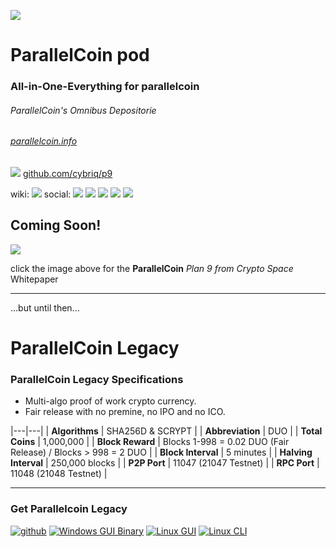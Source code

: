 [![](https://raw.githubusercontent.com/p9c/p9/main/pkg/logo/logo_nocircle128x128.svg)](https://p9c.github.io/pod/) 

# ParallelCoin pod

### All-in-One-Everything for parallelcoin

###### ParallelCoin's Omnibus Depositorie

###### [parallelcoin.info](https://parallelcoin.info)

![](https://raw.githubusercontent.com/p9c/p9/main/docs/GitHub-Mark-32px.png) [github.com/cybriq/p9](https://github.com/cybriq/p9)

wiki: [![](https://raw.githubusercontent.com/p9c/p9/main/docs/wiki.svg)](https://github.com/cybriq/p9/wiki) 
social: [![](https://raw.githubusercontent.com/p9c/p9/main/docs/telegram.svg)](https://t.me/ParallelCoinPlan9) 
[![](https://raw.githubusercontent.com/p9c/p9/main/docs/discord.svg)](https://discord.gg/yB9sYmm3cZ) 
[![](https://raw.githubusercontent.com/p9c/p9/main/docs/fb.svg)](https://www.facebook.com/parallelcoin)
[![](https://raw.githubusercontent.com/p9c/p9/main/docs/twitter.svg)](https://twitter.com/parallelcoinduo)
[![](https://raw.githubusercontent.com/p9c/p9/main/docs/GitHub-Mark-32px.png)](https://github.com/cybriq/p9/discussions)

## Coming Soon!

[![](https://raw.githubusercontent.com/p9c/p9/main/docs/socialpreview.jpg)](https://raw.githubusercontent.com/p9c/p9/main/docs/whitepaper/whitepaper.md)

click the image above  for the **ParallelCoin** *Plan 9 from Crypto Space* 
Whitepaper

---

...but until then...

# ParallelCoin Legacy

### ParallelCoin Legacy Specifications

- Multi-algo proof of work crypto currency.
- Fair release with no premine, no IPO and no ICO.

|---|---|
| **Algorithms** | SHA256D & SCRYPT |
| **Abbreviation** | DUO |
| **Total Coins** | 1,000,000 |
| **Block Reward** | Blocks 1-998 = 0.02 DUO (Fair Release) / Blocks > 998 = 2 DUO |
| **Block Interval** | 5 minutes |
| **Halving Interval** | 250,000 blocks |
| **P2P Port** | 11047 (21047 Testnet) |
| **RPC Port** | 11048 (21048 Testnet) |

---

### Get Parallelcoin Legacy

[![github](https://raw.githubusercontent.com/thecreation/brand-icons/master/src/svg/github.svg)](https://github.com/p9c/pod-archive/tree/master/legacy)
[![Windows GUI Binary](https://raw.githubusercontent.com/thecreation/brand-icons/master/src/svg/windows.svg)](https://github.com/p9c/pod-archive/releases/download/1.2.0/Parallelcoin-qt-v1.2.0.0-Win.zip)
[![Linux GUI](https://raw.githubusercontent.com/thecreation/brand-icons/master/src/svg/linux.svg)](https://github.com/p9c/pod-archive/releases/download/v1.2.0/parallelcoin-qt-x86_64.AppImage)
[![Linux CLI](https://raw.githubusercontent.com/cmedinam/scripts/033106979fc7e58a6d363efe52236ef07a55de08/linux/custom/focal-fossa/usr/share/icons/HighContrast/scalable/places/network-server.svg)](https://github.com/p9c/pod-archive/releases/download/1.2.0/parallelcoind-x86_64.AppImage)
